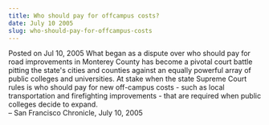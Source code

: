 ```yaml
---
title: Who should pay for offcampus costs?
date: July 10 2005
slug: who-should-pay-for-offcampus-costs
---
```


 



<span class="date">Posted on Jul 10, 2005    </span>
What began as a dispute over who should pay for road improvements
in Monterey County has become a pivotal court battle pitting the
state&apos;s cities and counties against an equally powerful array of
public colleges and universities. At stake when the state Supreme
Court rules is who should pay for new off-campus costs - such as
local transportation and firefighting improvements - that are
required when public colleges decide to expand.<br>
&#x2013; San Francisco Chronicle, July 10, 2005<br/></br>




```
